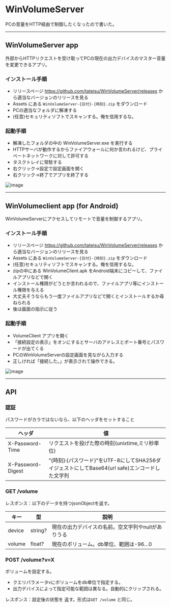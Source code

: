 # WinVolumeServer

PCの音量をHTTP経由で制御したくなったので書いた。

----
## WinVolumeServer app
外部からHTTPリクエストを受け取ってPCの現在の出力デバイスのマスター音量を変更できるアプリ。

### インストール手順
- リリースページ https://github.com/tateisu/WinVolumeServer/releases から適当なバージョンのリリースを見る
- Assets にある `WinVolumeServer-{日付}-{時刻}.zip` をダウンロード
- PCの適当なフォルダに解凍する
- (任意)セキュリティソフトでスキャンする。俺を信用するな。

### 起動手順
- 解凍したフォルダの中の WinVolumeServer.exe を実行する
- HTTPサーバが動作するからファイアウォールに何か言われるけど、プライベートネットワークに対して許可する
- タスクトレイに常駐する
- 右クリック→設定で設定画面を開く
- 右クリック→終了でアプリを終了する

![image](https://user-images.githubusercontent.com/333944/138663828-4a92c18d-b23c-46e9-9fd4-e52702892cd5.png)

----
## WinVolumeclient app (for Android)
WinVolumeServerにアクセスしてリモートで音量を制御するアプリ。

### インストール手順
- リリースページ https://github.com/tateisu/WinVolumeServer/releases から適当なバージョンのリリースを見る
- Assets にある `WinVolumeServer-{日付}-{時刻}.zip` をダウンロード
- (任意)セキュリティソフトでスキャンする。俺を信用するな。
- zipの中にある WinVolumeClient.apk をAndroid端末にコピーして、ファイルアプリなどで開く
- インストール権限がどうとか言われるので、ファイルアプリ等にインストール権限を与える
- 大丈夫そうならもう一度ファイルアプリなどで開くとインストールするか尋ねられる
- 後は画面の指示に従う

### 起動手順
- VolumeClient アプリを開く
- 「接続設定の表示」をオンにするとサーバのアドレスとポート番号とパスワードが出てくる
- PCのWinVolumeServerの設定画面を見ながら入力する
- 正しければ「接続した。」が表示されて操作できる。

![image](https://user-images.githubusercontent.com/333944/138664181-9885df66-c4b2-4e23-a4f7-3d4948b612af.png)

----
## API

### 認証
パスワードがカラではないなら、以下のヘッダをセットすること

|ヘッダ|値|
|--|--|
|X-Password-Time|リクエストを投げた際の時刻(unixtime,ミリ秒単位)|
|X-Password-Digest|"{時刻}:{パスワード}"をUTF-8にしてSHA256ダイジェストにしてBase64(url safe)エンコードした文字列|

### GET /volume

レスポンス：以下のデータを持つjsonObjectを返す。

|キー|型|説明|
|--|--|--|
|device|string?|現在の出力デバイスの名前。空文字列やnullがありうる|
|volume|float?|現在のボリューム。db単位、範囲は-96…0|

### POST /volume?v=X
ボリュームを設定する。
- クエリパラメータvにボリュームをdb単位で指定する。
- 出力デバイスによって指定可能な範囲は異なる。自動的にクリップされる。

レスポンス：設定後の状態を 返す。形式は`GET /volume` と同じ。

